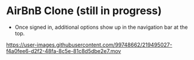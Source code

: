 # AirBnB Clone (still in progress)


- Once signed in, additional options show up in the navigation bar at the top. 


https://user-images.githubusercontent.com/99748662/219495027-f4a0fee6-d2f2-48fa-8c5e-81c8d5dbe2e7.mov

